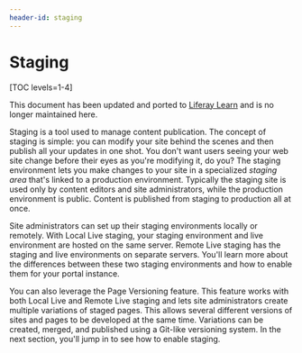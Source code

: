```yaml
---
header-id: staging
---
```


# Staging

[TOC levels=1-4]

<aside class="alert alert-info">
  <span class="wysiwyg-color-blue120">This document has been updated and ported to <a href="https://learn.liferay.com/dxp/latest/en/site-building/publishing-tools/staging/staging-overview.html">Liferay Learn</a> and is no longer maintained here.</span>
</aside>

Staging is a tool used to manage content publication. The concept of staging is
simple: you can modify your site behind the scenes and then publish all your
updates in one shot. You don't want users seeing your web site change before
their eyes as you're modifying it, do you? The staging environment lets you make
changes to your site in a specialized *staging area* that's linked to a
production environment. Typically the staging site is used only by content
editors and site administrators, while the production environment is public.
Content is published from staging to production all at once.

Site administrators can set up their staging environments locally or remotely.
With Local Live staging, your staging environment and live environment are
hosted on the same server. Remote Live staging has the staging and live
environments on separate servers. You'll learn more about the differences
between these two staging environments and how to enable them for your portal
instance.

You can also leverage the Page Versioning feature. This feature works with both
Local Live and Remote Live staging and lets site administrators create multiple
variations of staged pages. This allows several different versions of sites and
pages to be developed at the same time. Variations can be created, merged, and
published using a Git-like versioning system. In the next section, you'll jump
in to see how to enable staging.
